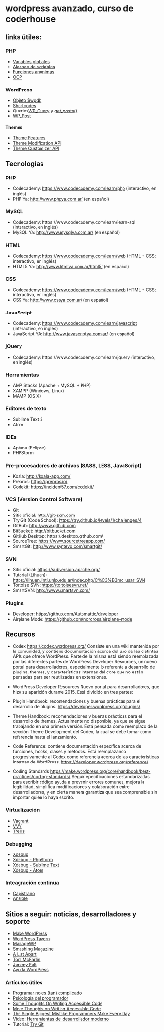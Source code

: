 # wordpress avanzado, curso de coderhouse

## links útiles:  

### PHP   

* [Variables globales](http://php.net/manual/en/reserved.variables.globals.php)
* [Alcance de variables](http://php.net/manual/en/language.variables.scope.php)
* [Funciones anónimas](http://php.net/manual/en/functions.anonymous.php)
* [OOP](http://php.net/manual/en/language.oop5.php)



### WordPress

* [Objeto $wpdb](https://codex.wordpress.org/Class_Reference/wpdb)
* [Shortcodes](https://codex.wordpress.org/Shortcode_API)
* Queries[WP_Query](https://codex.wordpress.org/Class_Reference/WP_Query) y [get_posts()](https://codex.wordpress.org/Template_Tags/get_posts)
* [WP_Post](https://codex.wordpress.org/Class_Reference/WP_Post)

#### Themes
* [Theme Features](https://codex.wordpress.org/Theme_Features)
* [Theme Modification API](https://codex.wordpress.org/Theme_Modification_API)
* [Theme Customizer API](https://developer.wordpress.org/themes/advanced-topics/customizer-api/)

## Tecnologías

### PHP
* Codecademy: https://www.codecademy.com/learn/php (interactivo, en inglés)  
* PHP Ya: http://www.phpya.com.ar/ (en español)  

### MySQL
* Codecademy: https://www.codecademy.com/learn/learn-sql (interactivo, en inglés)  
* MySQL Ya: http://www.mysqlya.com.ar/ (en español)  

### HTML
* Codecademy: https://www.codecademy.com/learn/web (HTML + CSS; interactivo, en inglés)  
* HTML5 Ya: http://www.htmlya.com.ar/html5/ (en español)  

### CSS
* Codecademy: https://www.codecademy.com/learn/web (HTML + CSS; interactivo, en inglés)
* CSS Ya: http://www.cssya.com.ar/ (en español)

### JavaScript
* Codecademy: https://www.codecademy.com/learn/javascript (interactivo, en inglés)
* JavaScript YA: http://www.javascriptya.com.ar/ (en español)

### jQuery
* Codecademy: https://www.codecademy.com/learn/jquery (interactivo, en inglés)

### Herramientas
* AMP Stacks (Apache + MySQL + PHP)
* XAMPP (Windows, Linux)
* MAMP (OS X)

### Editores de texto
* Sublime Text 3
* Atom

### IDEs
* Aptana (Eclipse)
* PHPStorm

### Pre-procesadores de archivos (SASS, LESS, JavaScript)
* Koala: http://koala-app.com/
* Prepros: https://prepros.io/
* Codekit: https://incident57.com/codekit/

### VCS (Version Control Software)
* Git
* Sitio oficial: http://git-scm.com
* Try Git (Code School): https://try.github.io/levels/1/challenges/4
* GitHub: http://www.github.com
* BitBucket: http://bitbucket.com
* GitHub Desktop: https://desktop.github.com/
* SourceTree: https://www.sourcetreeapp.com/
* SmartGit: http://www.syntevo.com/smartgit/

### SVN
* Sitio oficial: https://subversion.apache.org/
* Tutorial (Lihuen): https://lihuen.linti.unlp.edu.ar/index.php/C%C3%B3mo_usar_SVN
* Tortoise SVN: https://tortoisesvn.net/
* SmartSVN: http://www.smartsvn.com/

### Plugins
* Developer: https://github.com/Automattic/developer
* Airplane Mode: https://github.com/norcross/airplane-mode


## Recursos


* Codex
https://codex.wordpress.org/
Consiste en una wiki mantenida por la comunidad, y contiene documentación acerca del uso de las distintas APIs que ofrece WordPress. Parte de la misma está siendo reemplazada por las diferentes partes de WordPress Developer Resources, un nuevo portal para desarrolladores, especialmente lo referente a desarrollo de plugins, themes, y características internas del core que no están pensadas para ser reutilizadas en extensiones.

* WordPress Developer Resources
Nuevo portal para desarrolladores, que hizo su aparición durante 2015. Está dividido en tres partes:

* Plugin Handbook: recomendaciones y buenas prácticas para el desarrollo de plugins. https://developer.wordpress.org/plugins/
* Theme Handbook: recomendaciones y buenas prácticas para el desarrollo de themes. Actualmente no disponible, ya que se sigue trabajando en una primera versión. Está pensada como reemplazo de la sección Theme Development del Codex, la cual se debe tomar como referencia hasta el lanzamiento.
* Code Reference: contiene documentación específica acerca de funciones, hooks, clases y métodos. Está reemplazando progresivamente al Codex como referencia acerca de las características internas de WordPress. https://developer.wordpress.org/reference/
* Coding Standards
https://make.wordpress.org/core/handbook/best-practices/coding-standards/
Seguir epecificaciones estandarizadas para escribir código ayuda a prevenir errores comunes, mejora la legibilidad, simplifica modificaciones y colaboración entre desarrolladores, y en cierta manera garantiza que sea comprensible sin importar quién lo haya escrito.

### Virtualización

* [Vagrant](https://www.vagrantup.com/)
* [VVV](https://github.com/Varying-Vagrant-Vagrants/VVV)
* [Trellis](https://roots.io/trellis/)

### Debugging

* [Xdebug](https://xdebug.org/)
* [Xdebug - PhpStorm](https://www.jetbrains.com/help/phpstorm/2016.2/configuring-xdebug.html)
* [Xdebug - Sublime Text](https://www.sitepoint.com/debugging-xdebug-sublime-text-3/)
* [Xdebug - Atom](https://atom.io/packages/php-debug)

### Inteagración continua

* [Capistrano](http://capistranorb.com/)
* [Ansible](https://www.ansible.com/)


## Sitios a seguir: noticias, desarrolladores y soporte

* [Make WordPress](https://make.wordpress.org/)
* [WordPress Tavern](https://wptavern.com/)
* [ManageWP](https://managewp.org/)
* [Smashing Magazine](https://www.smashingmagazine.com/)
* [A List Apart](http://alistapart.com/)
* [Tom McFarlin](https://tommcfarlin.com/)
* [Jeremy Felt](https://jeremyfelt.com/)
* [Ayuda WordPress](http://ayudawp.com/)

### Artículos útiles
* [Programar no es (tan) complicado](http://www.andrezrv.com/2015/10/15/programar-no-es-tan-complicado/)
* [Psicología del programador](http://www.andrezrv.com/2015/11/04/psicologia-del-programador/)
* [Some Thoughts On Writing Accessible Code](http://www.andrezrv.com/2014/05/09/thoughts-writing-accesible-code/)
* [More Thoughts on Writing Accessible Code](http://www.andrezrv.com/2014/08/07/thoughts-writing-accessible-code/)
* [The Single Biggest Mistake Programmers Make Every Day](https://medium.com/javascript-scene/the-single-biggest-mistake-programmers-make-every-day-62366b432308)
* Video: [Herramientas del desarrollador moderno](http://www.andrezrv.com/2015/03/12/wordpress-meetup-buenos-aires-herramientas-del-desarrollador-moderno/)
* Tutorial: [Try Git](https://try.github.io/levels/1/challenges/1)
